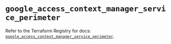 # `google_access_context_manager_service_perimeter`

Refer to the Terraform Registry for docs: [`google_access_context_manager_service_perimeter`](https://registry.terraform.io/providers/hashicorp/google-beta/6.20.0/docs/resources/google_access_context_manager_service_perimeter).
